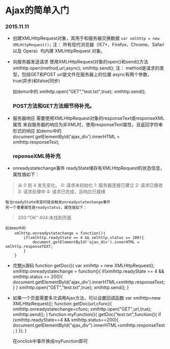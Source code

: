 # Ajax的简单入门
### 2015.11.11

- 创建XMLHttpRequest对象，其用于和服务器交换数据
	`var xmlhttp = new XMLHttpRequest();`
	注：
	所有现代浏览器（IE7+、Firefox、Chrome、Safari 以及 Opera）均内建 XMLHttpRequest 对象。

- 向服务器发送请求
	使用XMLHttpRequest对象的open()和send()方法
		xmlhttp.open(method,url,async);
		xmlhttp.send();
	注：
	method是请求的类型，包括GET和POST
	url是文件在服务器上的位置
	async有两个参数，true(异步)和false(同步)
	
	如demo中的
		xmlhttp.open("GET","test.txt",true);
		xmlhttp.send();

	### POST方法和GET方法细节待补充。

- 服务器响应
	需要使用XMLHttpRequest对象的responseText或responseXML属性
	来自服务器的响应为非XML时，使用responseText属性，且返回字符串形式的响应
	如demo中的
		document.getElementById('ajax_div').innerHTML = xmlhttp.responseText;
	### reponseXML待补充
- onreadystatechange事件
	readyState储存有XMLHttpRequest的状态信息，属性值如下：
> 从 0 到 4 发生变化。
> 0: 请求未初始化
> 1: 服务器连接已建立
> 2: 请求已接收
> 3: 请求处理中
> 4: 请求已完成，且响应已就绪

	每当readyState改变时就会触发onreadystatechange事件
	另一个重要属性是readystatus，属性值如下：
> 200:"OK"
> 404:未找到页面

	如demo中的
		xmlhttp.onreadystatechange = function()｛
			if(xmlhttp.readyState == 4 && xmlhttp.status == 200){
				document.getElementById('ajax_div').innerHTML = xmlhttp.responseTEXT;
			}		
		}

- 完整js源码
			function getDoc(){
			var xmlhttp = new XMLHttpRequest();
			xmlhttp.onreadystatechange = function(){
				if(xmlhttp.readyState == 4 && xmlhttp.status == 200){
					document.getElementById('ajax_div').innerHTML=xmlhttp.responseText;
				}
			}
            xmlhttp.open("GET","test.txt",true);
			xmlhttp.send();
			}
- 如果一个页面需要多次调用Ajax方法，可以设置回调函数
		var xmlhttp=new XMLHttpRequest();
		function getDoc(url,cfunc){
    		xmlhttp.onreadystatechange=cfunc;
    		xmlhttp.open("GET",url,true);
    		xmlhttp.send();
  	  }
		function myFunction(){
  		getDoc("test.txt",function(){
  			if (xmlhttp.readyState==4 && xmlhttp.status==200){
  				document.getElementById("ajax_div").innerHTML=xmlhttp.responseText;
  			}
  		});
  	  }

	在onclick中事件换成myFunction即可
